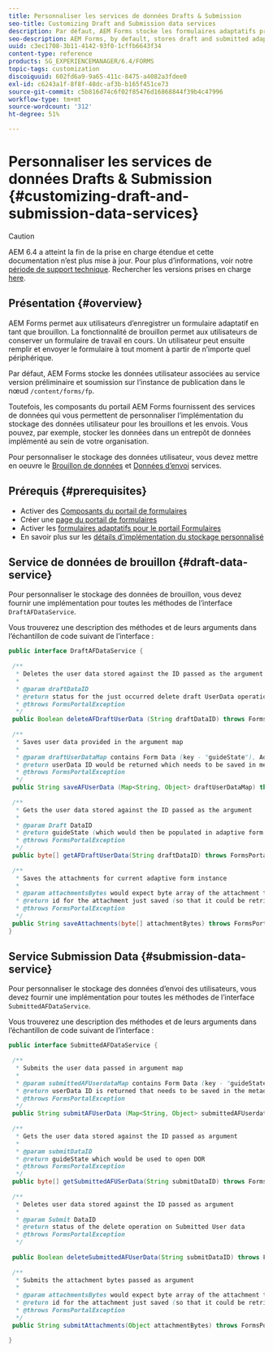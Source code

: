 ```yaml
---
title: Personnaliser les services de données Drafts & Submission
seo-title: Customizing Draft and Submission data services
description: Par défaut, AEM Forms stocke les formulaires adaptatifs préliminaires et envoyés dans un noeud par défaut sur l’instance de publication. Cependant, vous pouvez configurer les services de données de brouillon et d’envoi d’AEM Forms pour personnaliser le stockage des formulaires adaptatifs de brouillon et envoyés.
seo-description: AEM Forms, by default, stores draft and submitted adaptive forms in a default node on the Publish instance. However, you can configure the draft and submission data services of AEM Forms to customize the storage of draft and submitted adaptive forms.
uuid: c3ec1708-3b11-4142-93f0-1cffb6643f34
content-type: reference
products: SG_EXPERIENCEMANAGER/6.4/FORMS
topic-tags: customization
discoiquuid: 602fd6a9-9a65-411c-8475-a4082a3fdee0
exl-id: c6243a1f-8f8f-48dc-af3b-b165f451ce73
source-git-commit: c5b816d74c6f02f85476d16868844f39b4c47996
workflow-type: tm+mt
source-wordcount: '312'
ht-degree: 51%

---
```


# Personnaliser les services de données Drafts &amp; Submission {#customizing-draft-and-submission-data-services}

>[!CAUTION]
>
>AEM 6.4 a atteint la fin de la prise en charge étendue et cette documentation n’est plus mise à jour. Pour plus d’informations, voir notre [période de support technique](https://helpx.adobe.com/fr/support/programs/eol-matrix.html). Rechercher les versions prises en charge [here](https://experienceleague.adobe.com/docs/?lang=fr).

## Présentation {#overview}

AEM Forms permet aux utilisateurs d’enregistrer un formulaire adaptatif en tant que brouillon. La fonctionnalité de brouillon permet aux utilisateurs de conserver un formulaire de travail en cours. Un utilisateur peut ensuite remplir et envoyer le formulaire à tout moment à partir de n’importe quel périphérique.

Par défaut, AEM Forms stocke les données utilisateur associées au service version préliminaire et soumission sur l’instance de publication dans le nœud `/content/forms/fp`.

Toutefois, les composants du portail AEM Forms fournissent des services de données qui vous permettent de personnaliser l’implémentation du stockage des données utilisateur pour les brouillons et les envois. Vous pouvez, par exemple, stocker les données dans un entrepôt de données implémenté au sein de votre organisation.

Pour personnaliser le stockage des données utilisateur, vous devez mettre en oeuvre le [Brouillon de données](/help/forms/using/custom-draft-submission-data-services.md#p-draft-data-service-p) et [Données d’envoi](/help/forms/using/custom-draft-submission-data-services.md#p-submission-data-service-p) services.

## Prérequis {#prerequisites}

* Activer des [Composants du portail de formulaires](/help/forms/using/enabling-forms-portal-components.md)
* Créer une [page du portail de formulaires](/help/forms/using/creating-form-portal-page.md)
* Activer les [formulaires adaptatifs pour le portail Formulaires](/help/forms/using/draft-submission-component.md)
* En savoir plus sur les [détails d’implémentation du stockage personnalisé](/help/forms/using/draft-submission-component.md#customizing-the-storage)

## Service de données de brouillon {#draft-data-service}

Pour personnaliser le stockage des données de brouillon, vous devez fournir une implémentation pour toutes les méthodes de l’interface `DraftAFDataService`.

Vous trouverez une description des méthodes et de leurs arguments dans l’échantillon de code suivant de l’interface :

```java
public interface DraftAFDataService {
 
 /**
  * Deletes the user data stored against the ID passed as the argument
  * 
  * @param draftDataID
  * @return status for the just occurred delete draft UserData operation 
  * @throws FormsPortalException
  */
 public Boolean deleteAFDraftUserData (String draftDataID) throws FormsPortalException;
 
 /**
  * Saves user data provided in the argument map
  * 
  * @param draftUserDataMap contains Form Data (key - "guideState"), Adaptive Form Name (Key - "guideName"), and Draft DataID (Key - "userDataID") in case of update
  * @return userData ID would be returned which needs to be saved in metadata node 
  * @throws FormsPortalException
  */
 public String saveAFUserData (Map<String, Object> draftUserDataMap) throws FormsPortalException;
 
 /**
  * Gets the user data stored against the ID passed as the argument
  * 
  * @param Draft DataID
  * @return guideState (which would then be populated in adaptive form to reload the draft) which is stored against draftDataID
  * @throws FormsPortalException
  */
 public byte[] getAFDraftUserData(String draftDataID) throws FormsPortalException;
 
 /**
  * Saves the attachments for current adaptive form instance 
  * 
  * @param attachmentsBytes would expect byte array of the attachment to be saved
  * @return id for the attachment just saved (so that it could be retrieved later)
  * @throws FormsPortalException
  */
 public String saveAttachments(byte[] attachmentBytes) throws FormsPortalException;
}
```

## Service Submission Data {#submission-data-service}

Pour personnaliser le stockage des données d’envoi des utilisateurs, vous devez fournir une implémentation pour toutes les méthodes de l’interface `SubmittedAFDataService`.

Vous trouverez une description des méthodes et de leurs arguments dans l’échantillon de code suivant de l’interface : 

```java
public interface SubmittedAFDataService {
 
 /**
  * Submits the user data passed in argument map
  * 
  * @param submittedAFUserdataMap contains Form Data (key - "guideState"), Adaptive Form Name (Key - "guideName"), and Draft DataID (Key - "userDataID")
  * @return userData ID is returned that needs to be saved in the metadata node
  * @throws FormsPortalException
  */
 public String submitAFUserData (Map<String, Object> submittedAFUserdataMap) throws FormsPortalException;
 
 /**
  * Gets the user data stored against the ID passed as argument
  * 
  * @param submitDataID
  * @return guideState which would be used to open DOR
  * @throws FormsPortalException
  */
 public byte[] getSubmittedAFUSerData(String submitDataID) throws FormsPortalException;
 
 /**
  * Deletes user data stored against the ID passed as argument
  * 
  * @param Submit DataID
  * @return status of the delete operation on Submitted User data
  * @throws FormsPortalException
  */
 
 public Boolean deleteSubmittedAFUserData(String submitDataID) throws FormsPortalException;
 
 /**
  * Submits the attachment bytes passed as argument
  * 
  * @param attachmentsBytes would expect byte array of the attachment to be saved
  * @return id for the attachment just saved (so that it could be retrieved later) 
  * @throws FormsPortalException
  */
 public String submitAttachments(Object attachmentBytes) throws FormsPortalException;

}
```
